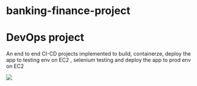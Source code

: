 # banking-finance-project
# DevOps project 
An end to end CI-CD projects implemented to build, containerze, deploy the app to testing env on EC2 , selenium testing and deploy the app to prod env on EC2




![](https://github.com/praveensirvi1212/banking-finance-project/blob/master/images/Screenshot%20from%202023-05-14%2020-42-38.png)
